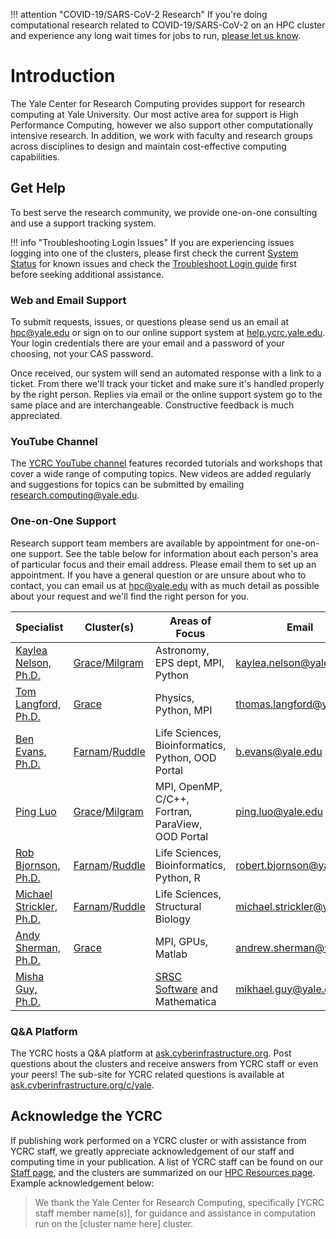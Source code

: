 
!!! attention "COVID-19/SARS-CoV-2 Research"
    If you're doing computational research related to COVID-19/SARS-CoV-2 on an HPC cluster and experience any long wait times for jobs to run, [please let us know](mailto:hpc@yale.edu).

# Introduction

The Yale Center for Research Computing provides support for research computing at Yale University. Our most active area for support is High Performance Computing, however we also support other computationally intensive research.  In addition, we work with faculty and research groups across disciplines to design and maintain cost-effective computing capabilities.

## Get Help

To best serve the research community, we provide one-on-one consulting and use a support tracking system.

!!! info "Troubleshooting Login Issues"
    If you are experiencing issues logging into one of the clusters, please first check the current [System Status](http://research.computing.yale.edu/system-status) for known issues and check the [Troubleshoot Login guide](/clusters-at-yale/troubleshoot) first before seeking additional assistance.

### Web and Email Support

To submit requests, issues, or questions please send us an email at [hpc@yale.edu](mailto:hpc@yale.edu) or sign on to our online support system at [help.ycrc.yale.edu](https://help.ycrc.yale.edu). Your login credentials there are your email and a password of your choosing, not your CAS password.

Once received, our system will send an automated response with a link to a ticket. From there we'll track your ticket and make sure it's handled properly by the right person. Replies via email or the online support system go to the same place and are interchangeable. Constructive feedback is much appreciated.

### YouTube Channel

The [YCRC YouTube channel](https://ycrc.yale.edu/youtube) features recorded tutorials and workshops that cover a wide range of computing topics.
New videos are added regularly and suggestions for topics can be submitted by emailing [research.computing@yale.edu](mailto:research.computing@yale.edu).

### One-on-One Support

Research support team members are available by appointment for one-on-one support.  See the table below for information about each person's area of particular focus 
and their email address.  Please email them to set up an appointment.  If you have a general question or are unsure about who to contact, 
you can email us at [hpc@yale.edu](mailto:hpcg@yale.edu) with as much detail as possible about your request and we'll find the right person for you.

| Specialist | Cluster(s) | Areas of Focus | Email |
| --- | --- | --- | --- |
|[Kaylea Nelson, Ph.D.](https://research.computing.yale.edu/about/staff/kaylea-nelson)|[Grace](/clusters-at-yale/clusters/grace)/[Milgram](/clusters-at-yale/clusters/milgram)| Astronomy, EPS dept, MPI, Python | kaylea.nelson@yale.edu |
|[Tom Langford, Ph.D.](https://research.computing.yale.edu/about/research-scientists-staff/thomas-langford)|[Grace](/clusters-at-yale/clusters/grace)| Physics, Python, MPI | thomas.langford@yale.edu |
|[Ben Evans, Ph.D.](https://research.computing.yale.edu/about/staff/benjamin-evans)|[Farnam](/clusters-at-yale/clusters/farnam)/[Ruddle](/clusters-at-yale/clusters/ruddle)| Life Sciences, Bioinformatics, Python, OOD Portal | b.evans@yale.edu |
|[Ping Luo](https://research.computing.yale.edu/about/staff/ping-luo)|[Grace](/clusters-at-yale/clusters/grace)/[Milgram](/clusters-at-yale/clusters/milgram)| MPI, OpenMP, C/C++, Fortran, ParaView, OOD Portal | ping.luo@yale.edu |
|[Rob Bjornson, Ph.D.](https://research.computing.yale.edu/about/leadership-team/robert-bjornson)|[Farnam](/clusters-at-yale/clusters/farnam)/[Ruddle](/clusters-at-yale/clusters/ruddle)| Life Sciences, Bioinformatics, Python, R | robert.bjornson@yale.edu |
|[Michael Strickler, Ph.D.](https://research.computing.yale.edu/about/staff/michael-strickler)|[Farnam](/clusters-at-yale/clusters/farnam)/[Ruddle](/clusters-at-yale/clusters/ruddle)| Life Sciences, Structural Biology | michael.strickler@yale.edu |
|[Andy Sherman, Ph.D.](https://research.computing.yale.edu/about/leadership-team/andrew-sherman)|[Grace](/clusters-at-yale/clusters/grace)| MPI, GPUs, Matlab | andrew.sherman@yale.edu |
|[Misha Guy, Ph.D.](https://research.computing.yale.edu/about/staff/misha-guy)| | [SRSC Software](https://research.computing.yale.edu/services/science-research-software-core) and Mathematica | mikhael.guy@yale.edu |

### Q&A Platform

The YCRC hosts a Q&A platform at [ask.cyberinfrastructure.org](http://ask.cyberinfrastructure.org). Post questions about the clusters and receive answers from YCRC staff or even your peers! The sub-site for YCRC related questions is available at [ask.cyberinfrastructure.org/c/yale](http://ask.cyberinfrastructure.org/c/yale).

## Acknowledge the YCRC

If publishing work performed on a YCRC cluster or with assistance from YCRC staff, we greatly appreciate acknowledgement of our staff and computing time in your publication. A list of YCRC staff can be found on our [Staff page](https://research.computing.yale.edu/about/staff), and the clusters are summarized on our [HPC Resources page](/clusters-at-yale/clusters). Example acknowledgement below: 


> We thank the Yale Center for Research Computing, specifically [YCRC staff member name(s)], for guidance and assistance in computation run on the [cluster name here] cluster.
